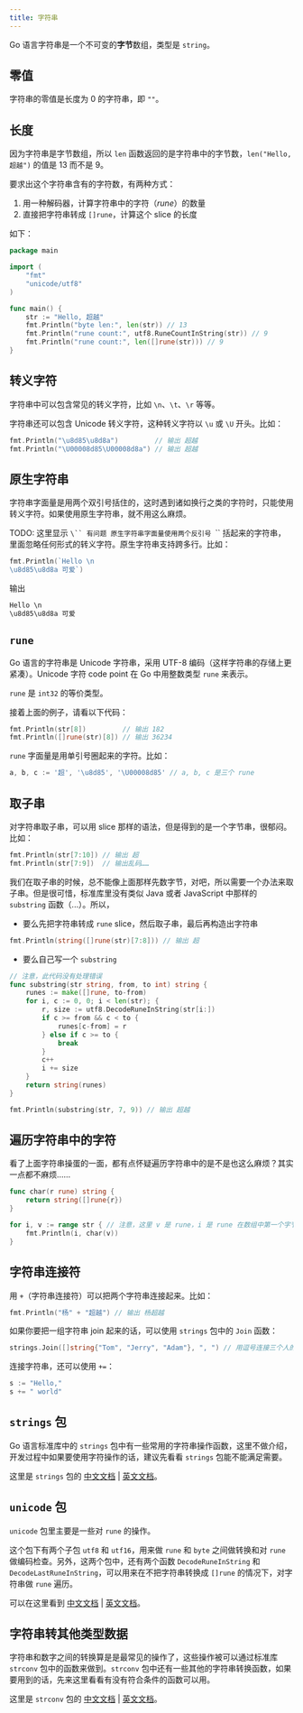 ```yaml
---
title: 字符串
---
```


Go 语言字符串是一个不可变的**字节**数组，类型是 `string`。

## 零值

字符串的零值是长度为 0 的字符串，即 `""`。

## 长度

因为字符串是字节数组，所以 `len` 函数返回的是字符串中的字节数，`len("Hello, 超越")` 的值是 13 而不是 9。

要求出这个字符串含有的字符数，有两种方式：

1. 用一种解码器，计算字符串中的字符（*rune*）的数量
1. 直接把字符串转成 `[]rune`，计算这个 slice 的长度

如下：

```go
package main

import (
	"fmt"
	"unicode/utf8"
)

func main() {
	str := "Hello, 超越"
	fmt.Println("byte len:", len(str)) // 13
	fmt.Println("rune count:", utf8.RuneCountInString(str)) // 9
	fmt.Println("rune count:", len([]rune(str))) // 9
}
```

## 转义字符

字符串中可以包含常见的转义字符，比如 `\n`、`\t`、`\r` 等等。

字符串还可以包含 Unicode 转义字符，这种转义字符以 `\u` 或 `\U` 开头。比如：

```go
fmt.Println("\u8d85\u8d8a")         // 输出 超越
fmt.Println("\U00008d85\U00008d8a") // 输出 超越
```

## 原生字符串

字符串字面量是用两个双引号括住的，这时遇到诸如换行之类的字符时，只能使用转义字符。如果使用原生字符串，就不用这么麻烦。

TODO: 这里显示 `\`` 有问题
原生字符串字面量使用两个反引号 `\`` 括起来的字符串，里面忽略任何形式的转义字符。原生字符串支持跨多行。比如：

```go
fmt.Println(`Hello \n
\u8d85\u8d8a 可爱`)
```

输出

```txt
Hello \n
\u8d85\u8d8a 可爱
```

## `rune`

Go 语言的字符串是 Unicode 字符串，采用 UTF-8 编码（这样字符串的存储上更紧凑）。Unicode 字符 code point 在 Go 中用整数类型 `rune` 来表示。

`rune` 是 `int32` 的等价类型。

接着上面的例子，请看以下代码：

```go
fmt.Println(str[8])         // 输出 182
fmt.Println([]rune(str)[8]) // 输出 36234
```

`rune` 字面量是用单引号圈起来的字符。比如：

```go
a, b, c := '超', '\u8d85', '\U00008d85' // a, b, c 是三个 rune
```

## 取子串

对字符串取子串，可以用 slice 那样的语法，但是得到的是一个字节串，很郁闷。比如：

```go
fmt.Println(str[7:10]) // 输出 超
fmt.Println(str[7:9])  // 输出乱码……
```

我们在取子串的时候，总不能像上面那样先数字节，对吧，所以需要一个办法来取子串。但是很可惜，标准库里没有类似 Java 或者 JavaScript 中那样的 `substring` 函数（...）。所以，

* 要么先把字符串转成 `rune` slice，然后取子串，最后再构造出字符串
```go
fmt.Println(string([]rune(str)[7:8])) // 输出 超
```
* 要么自己写一个 `substring`
```go
// 注意，此代码没有处理错误
func substring(str string, from, to int) string {
    runes := make([]rune, to-from)
    for i, c := 0, 0; i < len(str); {
        r, size := utf8.DecodeRuneInString(str[i:])
        if c >= from && c < to {
            runes[c-from] = r
        } else if c >= to {
            break
        }
        c++
        i += size
    }
    return string(runes)
}

fmt.Println(substring(str, 7, 9)) // 输出 超越
```

## 遍历字符串中的字符

看了上面字符串操蛋的一面，都有点怀疑遍历字符串中的是不是也这么麻烦？其实一点都不麻烦……

```go
func char(r rune) string {
	return string([]rune{r})
}

for i, v := range str { // 注意，这里 v 是 rune，i 是 rune 在数组中第一个字节所在的位置
    fmt.Println(i, char(v))
}
```

## 字符串连接符

用 `+`（字符串连接符）可以把两个字符串连接起来。比如：

```go
fmt.Println("杨" + "超越") // 输出 杨超越
```

如果你要把一组字符串 join 起来的话，可以使用 `strings` 包中的 `Join` 函数：

```go
strings.Join([]string{"Tom", "Jerry", "Adam"}, ", ") // 用逗号连接三个人的名字
```

连接字符串，还可以使用 `+=`：

```go
s := "Hello,"
s += " world"
```

## `strings` 包

Go 语言标准库中的 `strings` 包中有一些常用的字符串操作函数，这里不做介绍，开发过程中如果要使用字符操作的话，建议先看看 `strings` 包能不能满足需要。

这里是 `strings` 包的 [中文文档](https://go-zh.org/pkg/strings/) | [英文文档](https://golang.org/pkg/strings/)。

## `unicode` 包

`unicode` 包里主要是一些对 `rune` 的操作。

这个包下有两个子包 `utf8` 和 `utf16`，用来做 `rune` 和 `byte` 之间做转换和对 `rune` 做编码检查。另外，这两个包中，还有两个函数 `DecodeRuneInString` 和 `DecodeLastRuneInString`，可以用来在不把字符串转换成 `[]rune` 的情况下，对字符串做 `rune` 遍历。

可以在这里看到 [中文文档](https://go-zh.org/pkg/) | [英文文档](https://golang.org/pkg/)。

## 字符串转其他类型数据

字符串和数字之间的转换算是是最常见的操作了，这些操作被可以通过标准库 `strconv` 包中的函数来做到。`strconv` 包中还有一些其他的字符串转换函数，如果要用到的话，先来这里看看有没有符合条件的函数可以用。

这里是 `strconv` 包的 [中文文档](https://go-zh.org/pkg/strconv/) | [英文文档](https://golang.org/pkg/strconv/)。